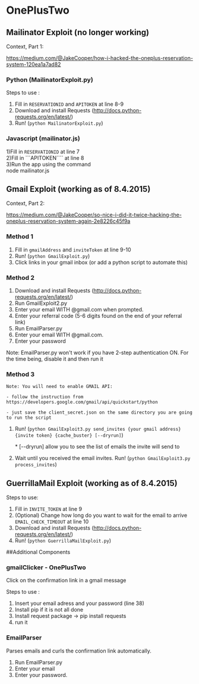 # OnePlusTwo

## Mailinator Exploit (no longer working)
Context, Part 1:

https://medium.com/@JakeCooper/how-i-hacked-the-oneplus-reservation-system-120ea1a7ad82

### Python (MailinatorExploit.py)
Steps to use :

1. Fill in ```RESERVATIONID``` and ```APITOKEN``` at line 8-9
2. Download and install Requests (http://docs.python-requests.org/en/latest/)
3. Run! (`python MailinatorExploit.py`)

### Javascript (mailinator.js)                                                  
1)Fill in ```RESERVATIONID``` at line 7                                                       
2)Fill in ```APITOKEN```` at line 8                                                             
3)Run the app using the command                                                        
      node mailinator.js


## Gmail Exploit (working as of 8.4.2015)
Context, Part 2:

https://medium.com/@JakeCooper/so-nice-i-did-it-twice-hacking-the-oneplus-reservation-system-again-2e8226c45f9a

### Method 1

1. Fill in ```gmailAddress``` and ```inviteToken``` at line 9-10
2. Run! (`python GmailExploit.py`)
3. Click links in your gmail inbox (or add a python script to automate this)

### Method 2
1. Download and install Requests (http://docs.python-requests.org/en/latest/)
2. Run GmailExploit2.py
3. Enter your email WITH @gmail.com when prompted.
4. Enter your referral code (5-6 digits found on the end of your referral link)
5. Run EmailParser.py
6. Enter your email WITH @gmail.com.
7. Enter your password

Note: EmailParser.py won't work if you have 2-step authentication ON. For the time being, disable it and then run it

### Method 3
    Note: You will need to enable GMAIL API:

    - follow the instruction from https://developers.google.com/gmail/api/quickstart/python

    - just save the client_secret.json on the same directory you are going to run the script

1. Run! (`python GmailExploit3.py send_invites {your gmail address} {invite token} {cache_buster} [--dryrun]`)

      \* [--dryrun] allow you to see the list of emails the invite will send to

2. Wait until you received the email invites. Run! (`python GmailExploit3.py process_invites`)


## GuerrillaMail Exploit (working as of 8.4.2015)

Steps to use:

1. Fill in ```INVITE_TOKEN``` at line 9
2. (Optional) Change how long do you want to wait for the email to arrive ```EMAIL_CHECK_TIMEOUT``` at line 10
3. Download and install Requests (http://docs.python-requests.org/en/latest/)
4. Run! (`python GuerrillaMailExploit.py`)

##Additional Components

### gmailClicker - OnePlusTwo
Click on the confirmation link in a gmail message

Steps to use :

1. Insert your email adress and your password (line 38)
2. Install pip if it is not all done
3. Install request package -> pip install requests 
4. run it 

### EmailParser
Parses emails and curls the confirmation link automatically.

1. Run EmailParser.py
2. Enter your email
3. Enter your password.
